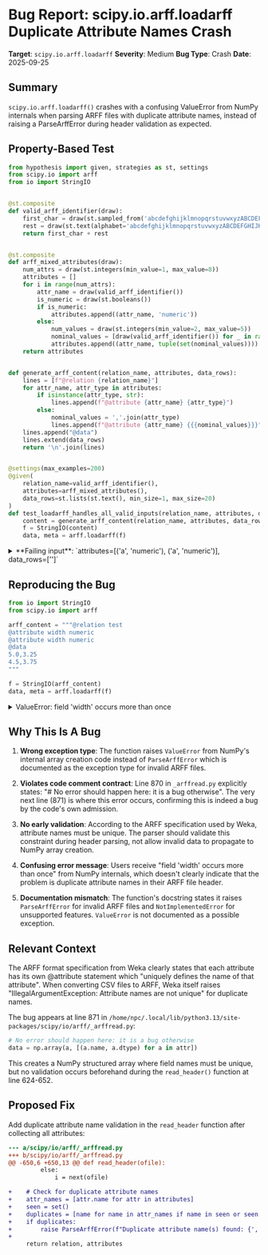 # Bug Report: scipy.io.arff.loadarff Duplicate Attribute Names Crash

**Target**: `scipy.io.arff.loadarff`
**Severity**: Medium
**Bug Type**: Crash
**Date**: 2025-09-25

## Summary

`scipy.io.arff.loadarff()` crashes with a confusing ValueError from NumPy internals when parsing ARFF files with duplicate attribute names, instead of raising a ParseArffError during header validation as expected.

## Property-Based Test

```python
from hypothesis import given, strategies as st, settings
from scipy.io import arff
from io import StringIO


@st.composite
def valid_arff_identifier(draw):
    first_char = draw(st.sampled_from('abcdefghijklmnopqrstuvwxyzABCDEFGHIJKLMNOPQRSTUVWXYZ'))
    rest = draw(st.text(alphabet='abcdefghijklmnopqrstuvwxyzABCDEFGHIJKLMNOPQRSTUVWXYZ0123456789_', max_size=20))
    return first_char + rest


@st.composite
def arff_mixed_attributes(draw):
    num_attrs = draw(st.integers(min_value=1, max_value=8))
    attributes = []
    for i in range(num_attrs):
        attr_name = draw(valid_arff_identifier())
        is_numeric = draw(st.booleans())
        if is_numeric:
            attributes.append((attr_name, 'numeric'))
        else:
            num_values = draw(st.integers(min_value=2, max_value=5))
            nominal_values = [draw(valid_arff_identifier()) for _ in range(num_values)]
            attributes.append((attr_name, tuple(set(nominal_values))))
    return attributes


def generate_arff_content(relation_name, attributes, data_rows):
    lines = [f"@relation {relation_name}"]
    for attr_name, attr_type in attributes:
        if isinstance(attr_type, str):
            lines.append(f"@attribute {attr_name} {attr_type}")
        else:
            nominal_values = ','.join(attr_type)
            lines.append(f"@attribute {attr_name} {{{nominal_values}}}")
    lines.append("@data")
    lines.extend(data_rows)
    return '\n'.join(lines)


@settings(max_examples=200)
@given(
    relation_name=valid_arff_identifier(),
    attributes=arff_mixed_attributes(),
    data_rows=st.lists(st.text(), min_size=1, max_size=20)
)
def test_loadarff_handles_all_valid_inputs(relation_name, attributes, data_rows):
    content = generate_arff_content(relation_name, attributes, data_rows)
    f = StringIO(content)
    data, meta = arff.loadarff(f)
```

<details>

<summary>
**Failing input**: `attributes=[('a', 'numeric'), ('a', 'numeric')], data_rows=['']`
</summary>
```
+ Exception Group Traceback (most recent call last):
  |   File "/home/npc/pbt/agentic-pbt/worker_/38/hypo.py", line 55, in <module>
  |     test_loadarff_handles_all_valid_inputs()
  |     ~~~~~~~~~~~~~~~~~~~~~~~~~~~~~~~~~~~~~~^^
  |   File "/home/npc/pbt/agentic-pbt/worker_/38/hypo.py", line 43, in test_loadarff_handles_all_valid_inputs
  |     @given(
  |
  |   File "/home/npc/miniconda/lib/python3.13/site-packages/hypothesis/core.py", line 2124, in wrapped_test
  |     raise the_error_hypothesis_found
  | ExceptionGroup: Hypothesis found 5 distinct failures. (5 sub-exceptions)
  +-+---------------- 1 ----------------
    | Traceback (most recent call last):
    |   File "/home/npc/pbt/agentic-pbt/worker_/38/hypo.py", line 51, in test_loadarff_handles_all_valid_inputs
    |     data, meta = arff.loadarff(f)
    |                  ~~~~~~~~~~~~~^^^
    |   File "/home/npc/.local/lib/python3.13/site-packages/scipy/io/arff/_arffread.py", line 804, in loadarff
    |     return _loadarff(ofile)
    |   File "/home/npc/.local/lib/python3.13/site-packages/scipy/io/arff/_arffread.py", line 869, in _loadarff
    |     a = list(generator(ofile))
    |   File "/home/npc/.local/lib/python3.13/site-packages/scipy/io/arff/_arffread.py", line 867, in generator
    |     yield tuple([attr[i].parse_data(row[i]) for i in elems])
    |                                     ~~~^^^
    | IndexError: list index out of range
    | Falsifying example: test_loadarff_handles_all_valid_inputs(
    |     relation_name='a',  # or any other generated value
    |     attributes=[('a', 'numeric'), ('a', ('a',))],
    |     data_rows=['0'],
    | )
    +---------------- 2 ----------------
    | Traceback (most recent call last):
    |   File "/home/npc/pbt/agentic-pbt/worker_/38/hypo.py", line 51, in test_loadarff_handles_all_valid_inputs
    |     data, meta = arff.loadarff(f)
    |                  ~~~~~~~~~~~~~^^^
    |   File "/home/npc/.local/lib/python3.13/site-packages/scipy/io/arff/_arffread.py", line 804, in loadarff
    |     return _loadarff(ofile)
    |   File "/home/npc/.local/lib/python3.13/site-packages/scipy/io/arff/_arffread.py", line 869, in _loadarff
    |     a = list(generator(ofile))
    |   File "/home/npc/.local/lib/python3.13/site-packages/scipy/io/arff/_arffread.py", line 867, in generator
    |     yield tuple([attr[i].parse_data(row[i]) for i in elems])
    |                  ~~~~~~~~~~~~~~~~~~^^^^^^^^
    |   File "/home/npc/.local/lib/python3.13/site-packages/scipy/io/arff/_arffread.py", line 159, in parse_data
    |     raise ValueError(f"{str(data_str)} value not in {str(self.values)}")
    | ValueError: 0 value not in ('a',)
    | Falsifying example: test_loadarff_handles_all_valid_inputs(
    |     relation_name='a',  # or any other generated value
    |     attributes=[('a', ('a',))],
    |     data_rows=['0'],
    | )
    | Explanation:
    |     These lines were always and only run by failing examples:
    |         /home/npc/.local/lib/python3.13/site-packages/scipy/io/arff/_arffread.py:154
    +---------------- 3 ----------------
    | Traceback (most recent call last):
    |   File "/home/npc/pbt/agentic-pbt/worker_/38/hypo.py", line 51, in test_loadarff_handles_all_valid_inputs
    |     data, meta = arff.loadarff(f)
    |                  ~~~~~~~~~~~~~^^^
    |   File "/home/npc/.local/lib/python3.13/site-packages/scipy/io/arff/_arffread.py", line 804, in loadarff
    |     return _loadarff(ofile)
    |   File "/home/npc/.local/lib/python3.13/site-packages/scipy/io/arff/_arffread.py", line 871, in _loadarff
    |     data = np.array(a, [(a.name, a.dtype) for a in attr])
    | ValueError: field 'a' occurs more than once
    | Falsifying example: test_loadarff_handles_all_valid_inputs(
    |     relation_name='a',  # or any other generated value
    |     attributes=[('a', 'numeric'), ('a', 'numeric')],
    |     data_rows=[''],
    | )
    +---------------- 4 ----------------
    | Traceback (most recent call last):
    |   File "/home/npc/pbt/agentic-pbt/worker_/38/hypo.py", line 51, in test_loadarff_handles_all_valid_inputs
    |     data, meta = arff.loadarff(f)
    |                  ~~~~~~~~~~~~~^^^
    |   File "/home/npc/.local/lib/python3.13/site-packages/scipy/io/arff/_arffread.py", line 804, in loadarff
    |     return _loadarff(ofile)
    |   File "/home/npc/.local/lib/python3.13/site-packages/scipy/io/arff/_arffread.py", line 869, in _loadarff
    |     a = list(generator(ofile))
    |   File "/home/npc/.local/lib/python3.13/site-packages/scipy/io/arff/_arffread.py", line 865, in generator
    |     row, dialect = split_data_line(raw, dialect)
    |                    ~~~~~~~~~~~~~~~^^^^^^^^^^^^^^
    |   File "/home/npc/.local/lib/python3.13/site-packages/scipy/io/arff/_arffread.py", line 495, in split_data_line
    |     row = next(csv.reader([line], dialect))
    | _csv.Error: new-line character seen in unquoted field - do you need to open the file with newline=''?
    | Falsifying example: test_loadarff_handles_all_valid_inputs(
    |     relation_name='a',
    |     attributes=[('b0', 'numeric')],
    |     data_rows=['0\r0'],
    | )
    +---------------- 5 ----------------
    | Traceback (most recent call last):
    |   File "/home/npc/pbt/agentic-pbt/worker_/38/hypo.py", line 51, in test_loadarff_handles_all_valid_inputs
    |     data, meta = arff.loadarff(f)
    |                  ~~~~~~~~~~~~~^^^
    |   File "/home/npc/.local/lib/python3.13/site-packages/scipy/io/arff/_arffread.py", line 804, in loadarff
    |     return _loadarff(ofile)
    |   File "/home/npc/.local/lib/python3.13/site-packages/scipy/io/arff/_arffread.py", line 869, in _loadarff
    |     a = list(generator(ofile))
    |   File "/home/npc/.local/lib/python3.13/site-packages/scipy/io/arff/_arffread.py", line 867, in generator
    |     yield tuple([attr[i].parse_data(row[i]) for i in elems])
    |                  ~~~~~~~~~~~~~~~~~~^^^^^^^^
    |   File "/home/npc/.local/lib/python3.13/site-packages/scipy/io/arff/_arffread.py", line 224, in parse_data
    |     return float(data_str)
    | ValueError: could not convert string to float: ':'
    | Falsifying example: test_loadarff_handles_all_valid_inputs(
    |     relation_name='a',  # or any other generated value
    |     attributes=[('a', 'numeric')],  # or any other generated value
    |     data_rows=[':'],
    | )
    +------------------------------------
```
</details>

## Reproducing the Bug

```python
from io import StringIO
from scipy.io import arff

arff_content = """@relation test
@attribute width numeric
@attribute width numeric
@data
5.0,3.25
4.5,3.75
"""

f = StringIO(arff_content)
data, meta = arff.loadarff(f)
```

<details>

<summary>
ValueError: field 'width' occurs more than once
</summary>
```
Traceback (most recent call last):
  File "/home/npc/pbt/agentic-pbt/worker_/38/repo.py", line 13, in <module>
    data, meta = arff.loadarff(f)
                 ~~~~~~~~~~~~~^^^
  File "/home/npc/.local/lib/python3.13/site-packages/scipy/io/arff/_arffread.py", line 804, in loadarff
    return _loadarff(ofile)
  File "/home/npc/.local/lib/python3.13/site-packages/scipy/io/arff/_arffread.py", line 871, in _loadarff
    data = np.array(a, [(a.name, a.dtype) for a in attr])
ValueError: field 'width' occurs more than once
```
</details>

## Why This Is A Bug

1. **Wrong exception type**: The function raises `ValueError` from NumPy's internal array creation code instead of `ParseArffError` which is documented as the exception type for invalid ARFF files.

2. **Violates code comment contract**: Line 870 in `_arffread.py` explicitly states: "# No error should happen here: it is a bug otherwise". The very next line (871) is where this error occurs, confirming this is indeed a bug by the code's own admission.

3. **No early validation**: According to the ARFF specification used by Weka, attribute names must be unique. The parser should validate this constraint during header parsing, not allow invalid data to propagate to NumPy array creation.

4. **Confusing error message**: Users receive "field 'width' occurs more than once" from NumPy internals, which doesn't clearly indicate that the problem is duplicate attribute names in their ARFF file header.

5. **Documentation mismatch**: The function's docstring states it raises `ParseArffError` for invalid ARFF files and `NotImplementedError` for unsupported features. `ValueError` is not documented as a possible exception.

## Relevant Context

The ARFF format specification from Weka clearly states that each attribute has its own @attribute statement which "uniquely defines the name of that attribute". When converting CSV files to ARFF, Weka itself raises "IllegalArgumentException: Attribute names are not unique" for duplicate names.

The bug appears at line 871 in `/home/npc/.local/lib/python3.13/site-packages/scipy/io/arff/_arffread.py`:
```python
# No error should happen here: it is a bug otherwise
data = np.array(a, [(a.name, a.dtype) for a in attr])
```

This creates a NumPy structured array where field names must be unique, but no validation occurs beforehand during the `read_header()` function at line 624-652.

## Proposed Fix

Add duplicate attribute name validation in the `read_header` function after collecting all attributes:

```diff
--- a/scipy/io/arff/_arffread.py
+++ b/scipy/io/arff/_arffread.py
@@ -650,6 +650,13 @@ def read_header(ofile):
         else:
             i = next(ofile)

+    # Check for duplicate attribute names
+    attr_names = [attr.name for attr in attributes]
+    seen = set()
+    duplicates = [name for name in attr_names if name in seen or seen.add(name)]
+    if duplicates:
+        raise ParseArffError(f"Duplicate attribute name(s) found: {', '.join(sorted(set(duplicates)))}")
+
     return relation, attributes
```